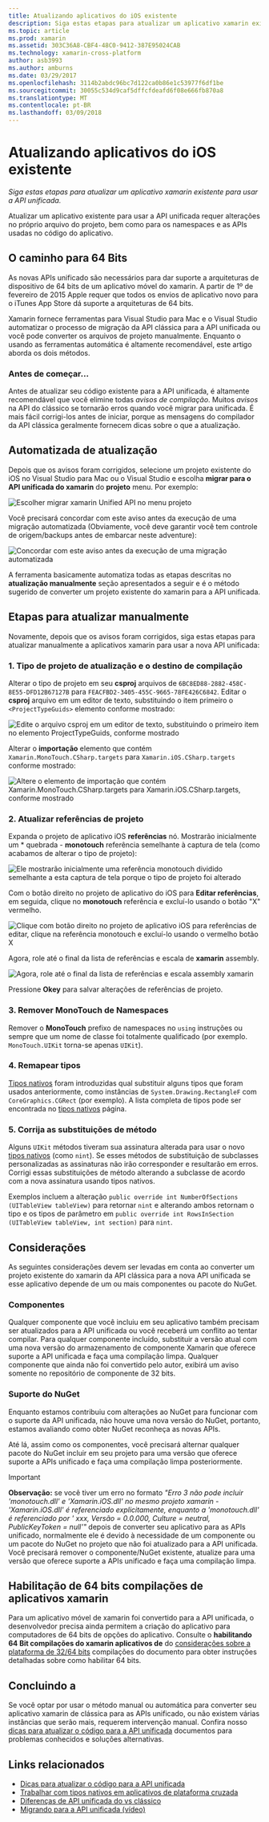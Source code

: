 ```yaml
---
title: Atualizando aplicativos do iOS existente
description: Siga estas etapas para atualizar um aplicativo xamarin existente para usar a API unificada.
ms.topic: article
ms.prod: xamarin
ms.assetid: 303C36A8-CBF4-48C0-9412-387E95024CAB
ms.technology: xamarin-cross-platform
author: asb3993
ms.author: amburns
ms.date: 03/29/2017
ms.openlocfilehash: 3114b2abdc96bc7d122ca0b86e1c53977f6df1be
ms.sourcegitcommit: 30055c534d9caf5dffcfdeafd6f08e666fb870a8
ms.translationtype: MT
ms.contentlocale: pt-BR
ms.lasthandoff: 03/09/2018
---
```

# <a name="updating-existing-ios-apps"></a>Atualizando aplicativos do iOS existente

_Siga estas etapas para atualizar um aplicativo xamarin existente para usar a API unificada._

Atualizar um aplicativo existente para usar a API unificada requer alterações no próprio arquivo do projeto, bem como para os namespaces e as APIs usadas no código do aplicativo.

## <a name="the-road-to-64-bits"></a>O caminho para 64 Bits

As novas APIs unificado são necessários para dar suporte a arquiteturas de dispositivo de 64 bits de um aplicativo móvel do xamarin. A partir de 1º de fevereiro de 2015 Apple requer que todos os envios de aplicativo novo para o iTunes App Store dá suporte a arquiteturas de 64 bits.

Xamarin fornece ferramentas para Visual Studio para Mac e o Visual Studio automatizar o processo de migração da API clássica para a API unificada ou você pode converter os arquivos de projeto manualmente. Enquanto o usando as ferramentas automática é altamente recomendável, este artigo aborda os dois métodos.

### <a name="before-you-start"></a>Antes de começar...

Antes de atualizar seu código existente para a API unificada, é altamente recomendável que você elimine todas *avisos de compilação*. Muitos *avisos* na API do clássico se tornarão erros quando você migrar para unificada. É mais fácil corrigi-los antes de iniciar, porque as mensagens do compilador da API clássica geralmente fornecem dicas sobre o que a atualização.

## <a name="automated-updating"></a>Automatizada de atualização

Depois que os avisos foram corrigidos, selecione um projeto existente do iOS no Visual Studio para Mac ou o Visual Studio e escolha **migrar para o API unificada do xamarin** do **projeto** menu. Por exemplo:

![](updating-ios-apps-images/beta-tool1.png "Escolher migrar xamarin Unified API no menu projeto")

Você precisará concordar com este aviso antes da execução de uma migração automatizada (Obviamente, você deve garantir você tem controle de origem/backups antes de embarcar neste adventure):

![](updating-ios-apps-images/beta-tool2.png "Concordar com este aviso antes da execução de uma migração automatizada")

A ferramenta basicamente automatiza todas as etapas descritas no **atualização manualmente** seção apresentados a seguir e é o método sugerido de converter um projeto existente do xamarin para a API unificada.

## <a name="steps-to-update-manually"></a>Etapas para atualizar manualmente

Novamente, depois que os avisos foram corrigidos, siga estas etapas para atualizar manualmente a aplicativos xamarin para usar a nova API unificada:

### <a name="1-update-project-type--build-target"></a>1. Tipo de projeto de atualização e o destino de compilação

Alterar o tipo de projeto em seu **csproj** arquivos de `6BC8ED88-2882-458C-8E55-DFD12B67127B` para `FEACFBD2-3405-455C-9665-78FE426C6842`. Editar o **csproj** arquivo em um editor de texto, substituindo o item primeiro o `<ProjectTypeGuids>` elemento conforme mostrado:

![](updating-ios-apps-images/csproj.png "Edite o arquivo csproj em um editor de texto, substituindo o primeiro item no elemento ProjectTypeGuids, conforme mostrado")

Alterar o **importação** elemento que contém `Xamarin.MonoTouch.CSharp.targets` para `Xamarin.iOS.CSharp.targets` conforme mostrado:

![](updating-ios-apps-images/csproj2.png "Altere o elemento de importação que contém Xamarin.MonoTouch.CSharp.targets para Xamarin.iOS.CSharp.targets, conforme mostrado")

### <a name="2-update-project-references"></a>2. Atualizar referências de projeto

Expanda o projeto de aplicativo iOS **referências** nó. Mostrarão inicialmente um * quebrada - **monotouch** referência semelhante à captura de tela (como acabamos de alterar o tipo de projeto):

![](updating-ios-apps-images/references.png "Ele mostrarão inicialmente uma referência monotouch dividido semelhante a esta captura de tela porque o tipo de projeto foi alterado")

Com o botão direito no projeto de aplicativo do iOS para **Editar referências**, em seguida, clique no **monotouch** referência e excluí-lo usando o botão "X" vermelho.

![](updating-ios-apps-images/references-delete-monotouch-sml.png "Clique com botão direito no projeto de aplicativo iOS para referências de editar, clique na referência monotouch e excluí-lo usando o vermelho botão X")

Agora, role até o final da lista de referências e escala de **xamarin** assembly.

![](updating-ios-apps-images/references-add-xamarinios-sml.png "Agora, role até o final da lista de referências e escala assembly xamarin")

Pressione **Okey** para salvar alterações de referências de projeto.

### <a name="3-remove-monotouch-from-namespaces"></a>3. Remover MonoTouch de Namespaces

Remover o **MonoTouch** prefixo de namespaces no `using` instruções ou sempre que um nome de classe foi totalmente qualificado (por exemplo. `MonoTouch.UIKit` torna-se apenas `UIKit`).

### <a name="4-remap-types"></a>4. Remapear tipos

[Tipos nativos](~/cross-platform/macios/nativetypes.md) foram introduzidas qual substituir alguns tipos que foram usados anteriormente, como instâncias de `System.Drawing.RectangleF` com `CoreGraphics.CGRect` (por exemplo). A lista completa de tipos pode ser encontrada no [tipos nativos](~/cross-platform/macios/nativetypes.md) página.

### <a name="5-fix-method-overrides"></a>5. Corrija as substituições de método

Alguns `UIKit` métodos tiveram sua assinatura alterada para usar o novo [tipos nativos](~/cross-platform/macios/nativetypes.md) (como `nint`). Se esses métodos de substituição de subclasses personalizadas as assinaturas não irão corresponder e resultarão em erros. Corrigi essas substituições de método alterando a subclasse de acordo com a nova assinatura usando tipos nativos.

Exemplos incluem a alteração `public override int NumberOfSections (UITableView tableView)` para retornar `nint` e alterando ambos retornam o tipo e os tipos de parâmetro em `public override int RowsInSection (UITableView tableView, int section)` para `nint`.

## <a name="considerations"></a>Considerações

As seguintes considerações devem ser levadas em conta ao converter um projeto existente do xamarin da API clássica para a nova API unificada se esse aplicativo depende de um ou mais componentes ou pacote do NuGet.

### <a name="components"></a>Componentes

Qualquer componente que você incluiu em seu aplicativo também precisam ser atualizados para a API unificada ou você receberá um conflito ao tentar compilar. Para qualquer componente incluído, substituir a versão atual com uma nova versão do armazenamento de componente Xamarin que oferece suporte a API unificada e faça uma compilação limpa. Qualquer componente que ainda não foi convertido pelo autor, exibirá um aviso somente no repositório de componente de 32 bits.

### <a name="nuget-support"></a>Suporte do NuGet

Enquanto estamos contribuiu com alterações ao NuGet para funcionar com o suporte da API unificada, não houve uma nova versão do NuGet, portanto, estamos avaliando como obter NuGet reconheça as novas APIs.

Até lá, assim como os componentes, você precisará alternar qualquer pacote do NuGet incluir em seu projeto para uma versão que oferece suporte a APIs unificado e faça uma compilação limpa posteriormente.

> [!IMPORTANT]
> **Observação:** se você tiver um erro no formato _"Erro 3 não pode incluir 'monotouch.dll' e 'Xamarin.iOS.dll' no mesmo projeto xamarin - 'Xamarin.iOS.dll' é referenciado explicitamente, enquanto a 'monotouch.dll' é referenciado por ' xxx, Versão = 0.0.000, Culture = neutral, PublicKeyToken = null'"_ depois de converter seu aplicativo para as APIs unificado, normalmente ele é devido à necessidade de um componente ou um pacote do NuGet no projeto que não foi atualizado para a API unificada. Você precisará remover o componente/NuGet existente, atualize para uma versão que oferece suporte a APIs unificado e faça uma compilação limpa.

## <a name="enabling-64-bit-builds-of-xamarinios-apps"></a>Habilitação de 64 bits compilações de aplicativos xamarin

Para um aplicativo móvel de xamarin foi convertido para a API unificada, o desenvolvedor precisa ainda permitem a criação do aplicativo para computadores de 64 bits de opções do aplicativo. Consulte o **habilitando 64 Bit compilações do xamarin aplicativos de** do [considerações sobre a plataforma de 32/64 bits](~/cross-platform/macios/32-and-64/index.md#enable-64) compilações do documento para obter instruções detalhadas sobre como habilitar 64 bits.

## <a name="finishing-up"></a>Concluindo a

Se você optar por usar o método manual ou automática para converter seu aplicativo xamarin de clássica para as APIs unificado, ou não existem várias instâncias que serão mais, requerem intervenção manual. Confira nosso [dicas para atualizar o código para a API unificada](~/cross-platform/macios/unified/updating-tips.md) documentos para problemas conhecidos e soluções alternativas.

## <a name="related-links"></a>Links relacionados

- [Dicas para atualizar o código para a API unificada](~/cross-platform/macios/unified/updating-tips.md)
- [Trabalhar com tipos nativos em aplicativos de plataforma cruzada](~/cross-platform/macios/native-types-cross-platform.md)
- [Diferenças de API unificada do vs clássico](https://developer.xamarin.com/releases/ios/api_changes/classic-vs-unified-8.6.0/)
- [Migrando para a API unificada (vídeo)](http://university.xamarin.com/lightninglectures/migrating-to-the-unified-api)
